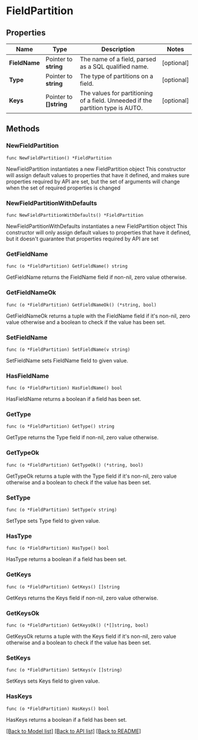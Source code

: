 # FieldPartition

## Properties

Name | Type | Description | Notes
------------ | ------------- | ------------- | -------------
**FieldName** | Pointer to **string** | The name of a field, parsed as a SQL qualified name. | [optional] 
**Type** | Pointer to **string** | The type of partitions on a field. | [optional] 
**Keys** | Pointer to **[]string** | The values for partitioning of a field. Unneeded if the partition type is AUTO. | [optional] 

## Methods

### NewFieldPartition

`func NewFieldPartition() *FieldPartition`

NewFieldPartition instantiates a new FieldPartition object
This constructor will assign default values to properties that have it defined,
and makes sure properties required by API are set, but the set of arguments
will change when the set of required properties is changed

### NewFieldPartitionWithDefaults

`func NewFieldPartitionWithDefaults() *FieldPartition`

NewFieldPartitionWithDefaults instantiates a new FieldPartition object
This constructor will only assign default values to properties that have it defined,
but it doesn't guarantee that properties required by API are set

### GetFieldName

`func (o *FieldPartition) GetFieldName() string`

GetFieldName returns the FieldName field if non-nil, zero value otherwise.

### GetFieldNameOk

`func (o *FieldPartition) GetFieldNameOk() (*string, bool)`

GetFieldNameOk returns a tuple with the FieldName field if it's non-nil, zero value otherwise
and a boolean to check if the value has been set.

### SetFieldName

`func (o *FieldPartition) SetFieldName(v string)`

SetFieldName sets FieldName field to given value.

### HasFieldName

`func (o *FieldPartition) HasFieldName() bool`

HasFieldName returns a boolean if a field has been set.

### GetType

`func (o *FieldPartition) GetType() string`

GetType returns the Type field if non-nil, zero value otherwise.

### GetTypeOk

`func (o *FieldPartition) GetTypeOk() (*string, bool)`

GetTypeOk returns a tuple with the Type field if it's non-nil, zero value otherwise
and a boolean to check if the value has been set.

### SetType

`func (o *FieldPartition) SetType(v string)`

SetType sets Type field to given value.

### HasType

`func (o *FieldPartition) HasType() bool`

HasType returns a boolean if a field has been set.

### GetKeys

`func (o *FieldPartition) GetKeys() []string`

GetKeys returns the Keys field if non-nil, zero value otherwise.

### GetKeysOk

`func (o *FieldPartition) GetKeysOk() (*[]string, bool)`

GetKeysOk returns a tuple with the Keys field if it's non-nil, zero value otherwise
and a boolean to check if the value has been set.

### SetKeys

`func (o *FieldPartition) SetKeys(v []string)`

SetKeys sets Keys field to given value.

### HasKeys

`func (o *FieldPartition) HasKeys() bool`

HasKeys returns a boolean if a field has been set.


[[Back to Model list]](../README.md#documentation-for-models) [[Back to API list]](../README.md#documentation-for-api-endpoints) [[Back to README]](../README.md)


